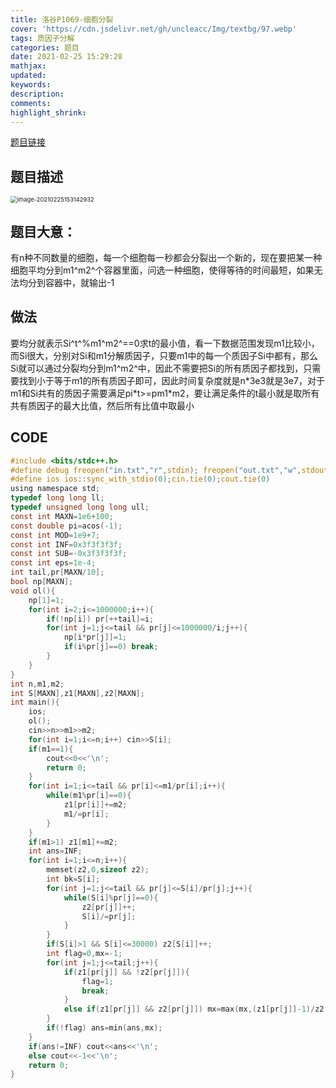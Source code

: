 ```yaml
---
title: 洛谷P1069-细胞分裂
cover: 'https://cdn.jsdelivr.net/gh/uncleacc/Img/textbg/97.webp'
tags: 质因子分解
categories: 题目
date: 2021-02-25 15:29:28
mathjax: 
updated: 
keywords: 
description: 
comments: 
highlight_shrink: 
---
```


[题目链接](https://www.luogu.com.cn/problem/P1069)

## 题目描述

<img src="https://cdn.jsdelivr.net/gh/uncleacc/sucai_2/20210225153205.png" alt="image-20210225153142932" style="zoom:67%;" />

## 题目大意：

有n种不同数量的细胞，每一个细胞每一秒都会分裂出一个新的，现在要把某一种细胞平均分到m1^m2^个容器里面，问选一种细胞，使得等待的时间最短，如果无法均分到容器中，就输出-1

## 做法

要均分就表示Si^t^%m1^m2^==0求t的最小值，看一下数据范围发现m1比较小，而Si很大，分别对Si和m1分解质因子，只要m1中的每一个质因子Si中都有，那么Si就可以通过分裂均分到m1^m2^中，因此不需要把Si的所有质因子都找到，只需要找到小于等于m1的所有质因子即可，因此时间复杂度就是n\*3e3就是3e7，对于m1和Si共有的质因子需要满足pi\*t>=pm1\*m2，要让满足条件的t最小就是取所有共有质因子的最大比值，然后所有比值中取最小

## CODE

```c
#include <bits/stdc++.h>
#define debug freopen("in.txt","r",stdin); freopen("out.txt","w",stdout)
#define ios ios::sync_with_stdio(0);cin.tie(0);cout.tie(0)
using namespace std;
typedef long long ll;
typedef unsigned long long ull;
const int MAXN=1e6+100;
const double pi=acos(-1);
const int MOD=1e9+7;
const int INF=0x3f3f3f3f;
const int SUB=-0x3f3f3f3f;
const int eps=1e-4;
int tail,pr[MAXN/10];
bool np[MAXN];
void ol(){
	np[1]=1;
	for(int i=2;i<=1000000;i++){
		if(!np[i]) pr[++tail]=i;
		for(int j=1;j<=tail && pr[j]<=1000000/i;j++){
			np[i*pr[j]]=1;
			if(i%pr[j]==0) break;
		}
	}
} 
int n,m1,m2;
int S[MAXN],z1[MAXN],z2[MAXN];
int main(){
	ios;
	ol();
	cin>>n>>m1>>m2;
	for(int i=1;i<=n;i++) cin>>S[i];
	if(m1==1){
		cout<<0<<'\n';
		return 0;
	}
	for(int i=1;i<=tail && pr[i]<=m1/pr[i];i++){
		while(m1%pr[i]==0){
			z1[pr[i]]+=m2;
			m1/=pr[i];
		}
	}
	if(m1>1) z1[m1]+=m2;
	int ans=INF;
	for(int i=1;i<=n;i++){
		memset(z2,0,sizeof z2);
		int bk=S[i];
		for(int j=1;j<=tail && pr[j]<=S[i]/pr[j];j++){
			while(S[i]%pr[j]==0){
				z2[pr[j]]++;
				S[i]/=pr[j];
			}
		}
		if(S[i]>1 && S[i]<=30000) z2[S[i]]++;
		int flag=0,mx=-1;
		for(int j=1;j<=tail;j++){
			if(z1[pr[j]] && !z2[pr[j]]){
				flag=1;
				break;
			}
			else if(z1[pr[j]] && z2[pr[j]]) mx=max(mx,(z1[pr[j]]-1)/z2[pr[j]]+1);
		}
		if(!flag) ans=min(ans,mx);
	}
	if(ans!=INF) cout<<ans<<'\n';
	else cout<<-1<<'\n';
	return 0;
}
```

